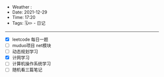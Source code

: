 - Weather : 
- Date: 2021-12-29
- Time:  17:20
- Tags:  🗓✏ - 日记

---


- [x] leetcode 每日一题
- [ ] muduo项目 net模块
- [ ] 动态规划学习
- [x] 计网学习
- [ ] 计算机操作系统学习
- [ ] 随机看三篇笔记